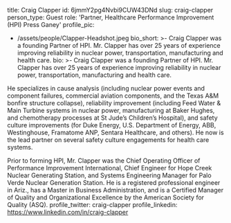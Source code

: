 title: Craig Clapper
id: 6jmmY2pg4Nvbi9CUW43DNd
slug: craig-clapper
person_type: Guest
role: 'Partner, Healthcare Performance Improvement (HPI) Press Ganey'
profile_pic:
  - /assets/people/Clapper-Headshot.jpeg
bio_short: >-
  Craig Clapper was a founding Partner of HPI. Mr. Clapper has over 25 years of
  experience improving reliability in nuclear power, transportation,
  manufacturing and health care.
bio: >-
  Craig Clapper was a founding Partner of HPI. Mr. Clapper has over 25 years of
  experience improving reliability in nuclear power, transportation,
  manufacturing and health care.


  He specializes in cause analysis (including nuclear power events and component
  failures, commercial aviation components, and the Texas A&M bonfire structure
  collapse), reliability improvement (including Feed Water & Main Turbine
  systems in nuclear power, manufacturing at Baker Hughes, and chemotherapy
  processes at St Jude’s Children’s Hospital), and safety culture improvements
  (for Duke Energy, U.S. Department of Energy, ABB, Westinghouse, Framatome ANP,
  Sentara Healthcare, and others). He now is the lead partner on several safety
  culture engagements for health care systems.


  Prior to forming HPI, Mr. Clapper was the Chief Operating Officer of
  Performance Improvement International, Chief Engineer for Hope Creek Nuclear
  Generating Station, and Systems Engineering Manager for Palo Verde Nuclear
  Generation Station. He is a registered professional engineer in Ariz., has a
  Master in Business Administration, and is a Certified Manager of Quality and
  Organizational Excellence by the American Society for Quality (ASQ).
profile_twitter: craig-clapper
profile_linkedin: https://www.linkedin.com/in/craig-clapper
